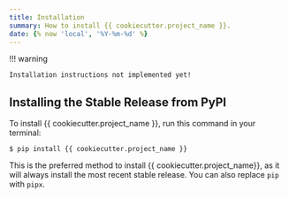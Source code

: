 ```yaml
---
title: Installation 
summary: How to install {{ cookiecutter.project_name }}. 
date: {% now 'local', '%Y-%m-%d' %}
---
```


!!! warning

    Installation instructions not implemented yet!


## Installing the Stable Release from PyPI

To install {{ cookiecutter.project_name }}, run this command in your terminal:

``` console
$ pip install {{ cookiecutter.project_name }}
```

This is the preferred method to install {{ cookiecutter.project_name}}, as it will always install the most recent stable release. You can also replace `pip` with `pipx`.
